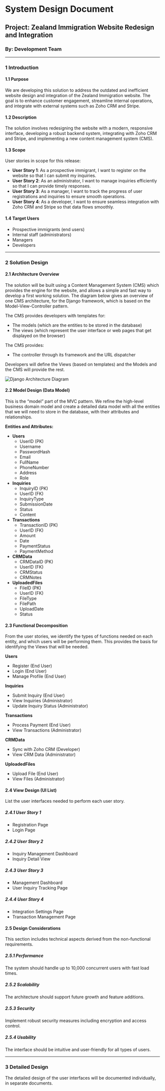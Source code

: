 # System Design Document

## Project: Zealand Immigration Website Redesign and Integration
### By: Development Team

---

### 1 Introduction

#### 1.1 Purpose

We are developing this solution to address the outdated and inefficient website design and integration of the Zealand Immigration website. The goal is to enhance customer engagement, streamline internal operations, and integrate with external systems such as Zoho CRM and Stripe.

#### 1.2 Description

The solution involves redesigning the website with a modern, responsive interface, developing a robust backend system, integrating with Zoho CRM and Stripe, and implementing a new content management system (CMS).

#### 1.3 Scope

User stories in scope for this release:
- **User Story 1**: As a prospective immigrant, I want to register on the website so that I can submit my inquiries.
- **User Story 2**: As an administrator, I want to manage inquiries efficiently so that I can provide timely responses.
- **User Story 3**: As a manager, I want to track the progress of user registrations and inquiries to ensure smooth operations.
- **User Story 4**: As a developer, I want to ensure seamless integration with Zoho CRM and Stripe so that data flows smoothly.

#### 1.4 Target Users

- Prospective immigrants (end users)
- Internal staff (administrators)
- Managers
- Developers

---

### 2 Solution Design

#### 2.1 Architecture Overview

The solution will be built using a Content Management System (CMS) which provides the engine for the website, and allows a simple and fast way to develop a first working solution. The diagram below gives an overview of one CMS architecture, for the Django framework, which is based on the Model-View-Controller pattern.

The CMS provides developers with templates for:
- The models (which are the entities to be stored in the database)
- The views (which represent the user interface or web pages that get displayed on the browser)

The CMS provides:
- The controller through its framework and the URL dispatcher

Developers will define the Views (based on templates) and the Models and the CMS will provide the rest.

![Django Architecture Diagram](https://www.slideshare.net/fishwarter/the-django-web-application-framework-2-1221388)

#### 2.2 Model Design (Data Model)

This is the “model” part of the MVC pattern. We refine the high-level business domain model and create a detailed data model with all the entities that we will need to store in the database, with their attributes and relationships.

**Entities and Attributes:**
- **Users**
  - UserID (PK)
  - Username
  - PasswordHash
  - Email
  - FullName
  - PhoneNumber
  - Address
  - Role
- **Inquiries**
  - InquiryID (PK)
  - UserID (FK)
  - InquiryType
  - SubmissionDate
  - Status
  - Content
- **Transactions**
  - TransactionID (PK)
  - UserID (FK)
  - Amount
  - Date
  - PaymentStatus
  - PaymentMethod
- **CRMData**
  - CRMDataID (PK)
  - UserID (FK)
  - CRMStatus
  - CRMNotes
- **UploadedFiles**
  - FileID (PK)
  - UserID (FK)
  - FileType
  - FilePath
  - UploadDate
  - Status

#### 2.3 Functional Decomposition

From the user stories, we identify the types of functions needed on each entity, and which users will be performing them. This provides the basis for identifying the Views that will be needed.

**Users**
- Register (End User)
- Login (End User)
- Manage Profile (End User)

**Inquiries**
- Submit Inquiry (End User)
- View Inquiries (Administrator)
- Update Inquiry Status (Administrator)

**Transactions**
- Process Payment (End User)
- View Transactions (Administrator)

**CRMData**
- Sync with Zoho CRM (Developer)
- View CRM Data (Administrator)

**UploadedFiles**
- Upload File (End User)
- View Files (Administrator)

#### 2.4 View Design (UI List)

List the user interfaces needed to perform each user story.

##### 2.4.1 User Story 1

- Registration Page
- Login Page

##### 2.4.2 User Story 2

- Inquiry Management Dashboard
- Inquiry Detail View

##### 2.4.3 User Story 3

- Management Dashboard
- User Inquiry Tracking Page

##### 2.4.4 User Story 4

- Integration Settings Page
- Transaction Management Page

#### 2.5 Design Considerations

This section includes technical aspects derived from the non-functional requirements.

##### 2.5.1 Performance

The system should handle up to 10,000 concurrent users with fast load times.

##### 2.5.2 Scalability

The architecture should support future growth and feature additions.

##### 2.5.3 Security

Implement robust security measures including encryption and access control.

##### 2.5.4 Usability

The interface should be intuitive and user-friendly for all types of users.

---

### 3 Detailed Design

The detailed design of the user interfaces will be documented individually, in separate documents.

